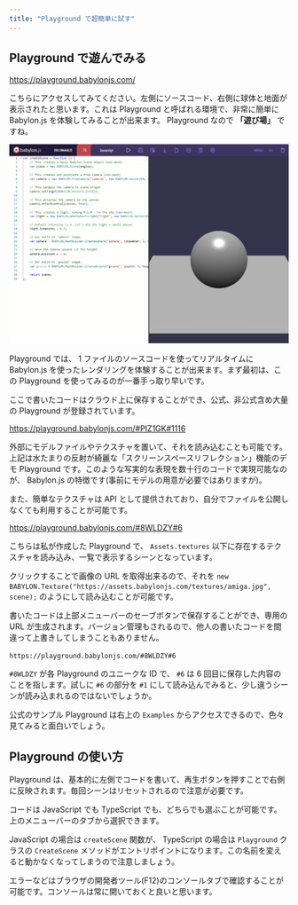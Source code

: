 ```yaml
---
title: "Playground で超簡単に試す"
---
```


## Playground で遊んでみる

https://playground.babylonjs.com/

こちらにアクセスしてみてください。左側にソースコード、右側に球体と地面が表示されたと思います。これは Playground と呼ばれる環境で、非常に簡単に Babylon.js を体験してみることが出来ます。 Playground なので **「遊び場」** ですね。

![](/images/books/entering-babylonjs/playground.png)

Playground では、 1 ファイルのソースコードを使ってリアルタイムに Babylon.js を使ったレンダリングを体験することが出来ます。まず最初は、この Playground を使ってみるのが一番手っ取り早いです。

ここで書いたコードはクラウド上に保存することができ、公式、非公式含め大量の Playground が登録されています。

https://playground.babylonjs.com/#PIZ1GK#1116

外部にモデルファイルやテクスチャを置いて、それを読み込むことも可能です。上記は水たまりの反射が綺麗な「スクリーンスペースリフレクション」機能のデモ Playground です。このような写実的な表現を数十行のコードで実現可能なのが、 Babylon.js の特徴です(事前にモデルの用意が必要ではありますが)。

また、簡単なテクスチャは API として提供されており、自分でファイルを公開しなくても利用することが可能です。

https://playground.babylonjs.com/#8WLDZY#6

こちらは私が作成した Playground で、 `Assets.textures` 以下に存在するテクスチャを読み込み、一覧で表示するシーンとなっています。

クリックすることで画像の URL を取得出来るので、それを `new BABYLON.Texture("https://assets.babylonjs.com/textures/amiga.jpg", scene);` のようにして読み込むことが可能です。

書いたコードは上部メニューバーのセーブボタンで保存することができ、専用の URL が生成されます。バージョン管理もされるので、他人の書いたコードを間違って上書きしてしまうこともありません。

`https://playground.babylonjs.com/#8WLDZY#6`

`#8WLDZY` が各 Playground のユニークな ID で、 `#6` は 6 回目に保存した内容のことを指します。試しに `#6` の部分を `#1` にして読み込んでみると、少し違うシーンが読み込まれるのではないでしょうか。

公式のサンプル Playground は右上の `Examples` からアクセスできるので、色々見てみると面白いでしょう。

## Playground の使い方

Playground は、基本的に左側でコードを書いて、再生ボタンを押すことで右側に反映されます。毎回シーンはリセットされるので注意が必要です。

コードは JavaScript でも TypeScript でも、どちらでも選ぶことが可能です。上のメニューバーのタブから選択できます。

JavaScript の場合は `createScene` 関数が、 TypeScript の場合は `Playground` クラスの `CreateScene` メソッドがエントリポイントになります。この名前を変えると動かなくなってしまうので注意しましょう。

エラーなどはブラウザの開発者ツール(F12)のコンソールタブで確認することが可能です。コンソールは常に開いておくと良いと思います。

